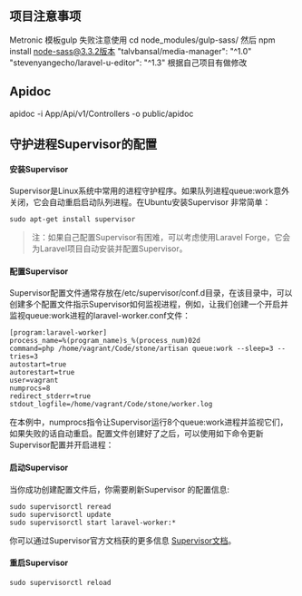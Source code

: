 ## 项目注意事项
Metronic 模板gulp 失败注意使用  cd node_modules/gulp-sass/ 然后 npm install node-sass@3.3.2版本
"talvbansal/media-manager": "^1.0"
"stevenyangecho/laravel-u-editor": "^1.3"
根据自己项目有做修改

## Apidoc
apidoc -i App/Api/v1/Controllers -o public/apidoc  

## 守护进程Supervisor的配置
#### 安装Supervisor

Supervisor是Linux系统中常用的进程守护程序。如果队列进程queue:work意外关闭，它会自动重启启动队列进程。在Ubuntu安装Supervisor 非常简单：

````
sudo apt-get install supervisor
````

> 注：如果自己配置Supervisor有困难，可以考虑使用Laravel Forge，它会为Laravel项目自动安装并配置Supervisor。
> 
#### 配置Supervisor

Supervisor配置文件通常存放在/etc/supervisor/conf.d目录，在该目录中，可以创建多个配置文件指示Supervisor如何监视进程，例如，让我们创建一个开启并监视queue:work进程的laravel-worker.conf文件：

````
[program:laravel-worker]
process_name=%(program_name)s_%(process_num)02d
command=php /home/vagrant/Code/stone/artisan queue:work --sleep=3 --tries=3
autostart=true
autorestart=true
user=vagrant
numprocs=8
redirect_stderr=true
stdout_logfile=/home/vagrant/Code/stone/worker.log
````

在本例中，numprocs指令让Supervisor运行8个queue:work进程并监视它们，如果失败的话自动重启。配置文件创建好了之后，可以使用如下命令更新Supervisor配置并开启进程：

#### 启动Supervisor

当你成功创建配置文件后，你需要刷新Supervisor 的配置信息:

````
sudo supervisorctl reread
sudo supervisorctl update
sudo supervisorctl start laravel-worker:*
````

你可以通过Supervisor官方文档获的更多信息 [Supervisor文档](http://supervisord.org/index.html)。

#### 重启Supervisor

````
sudo supervisorctl reload
````
